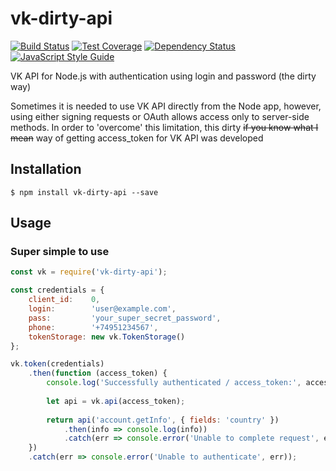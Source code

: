# vk-dirty-api

[![Build Status](https://travis-ci.org/v12/node-vk-api.svg?branch=master)](https://travis-ci.org/v12/node-vk-api) [![Test Coverage](https://codeclimate.com/github/v12/node-vk-api/badges/coverage.svg)](https://codeclimate.com/github/v12/node-vk-api/coverage) [![Dependency Status](https://david-dm.org/v12/node-vk-api.svg)](https://david-dm.org/v12/node-vk-api) [![JavaScript Style Guide](https://img.shields.io/badge/code%20style-standard-brightgreen.svg)](http://standardjs.com/)


VK API for Node.js with authentication using login and password (the dirty way)

Sometimes it is needed to use VK API directly from the Node app, however, using either signing requests or OAuth allows access only to server-side methods. In order to 'overcome' this limitation, this dirty ~~if you know what I mean~~ way of getting access_token for VK API was developed

## Installation
    $ npm install vk-dirty-api --save

## Usage

### Super simple to use
```javascript
const vk = require('vk-dirty-api');

const credentials = {
    client_id:    0,
    login:        'user@example.com',
    pass:         'your_super_secret_password',
    phone:        '+74951234567',
    tokenStorage: new vk.TokenStorage()
};

vk.token(credentials)
    .then(function (access_token) {
        console.log('Successfully authenticated / access_token:', access_token);
        
        let api = vk.api(access_token);
        
        return api('account.getInfo', { fields: 'country' })
            .then(info => console.log(info))
            .catch(err => console.error('Unable to complete request', err));
    })
    .catch(err => console.error('Unable to authenticate', err));
```
